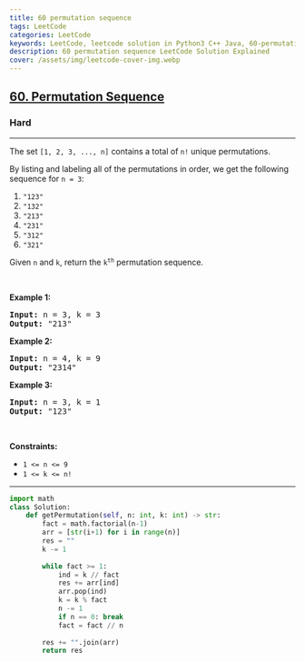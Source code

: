 ```yaml
---
title: 60 permutation sequence
tags: LeetCode
categories: LeetCode
keywords: LeetCode, leetcode solution in Python3 C++ Java, 60-permutation-sequence solution
description: 60 permutation sequence LeetCode Solution Explained
cover: /assets/img/leetcode-cover-img.webp
---
```



<h2><a href="https://leetcode.com/problems/permutation-sequence/">60. Permutation Sequence</a></h2><h3>Hard</h3><hr><div><p>The set <code>[1, 2, 3, ...,&nbsp;n]</code> contains a total of <code>n!</code> unique permutations.</p>

<p>By listing and labeling all of the permutations in order, we get the following sequence for <code>n = 3</code>:</p>

<ol>
	<li><code>"123"</code></li>
	<li><code>"132"</code></li>
	<li><code>"213"</code></li>
	<li><code>"231"</code></li>
	<li><code>"312"</code></li>
	<li><code>"321"</code></li>
</ol>

<p>Given <code>n</code> and <code>k</code>, return the <code>k<sup>th</sup></code> permutation sequence.</p>

<p>&nbsp;</p>
<p><strong>Example 1:</strong></p>
<pre><strong>Input:</strong> n = 3, k = 3
<strong>Output:</strong> "213"
</pre><p><strong>Example 2:</strong></p>
<pre><strong>Input:</strong> n = 4, k = 9
<strong>Output:</strong> "2314"
</pre><p><strong>Example 3:</strong></p>
<pre><strong>Input:</strong> n = 3, k = 1
<strong>Output:</strong> "123"
</pre>
<p>&nbsp;</p>
<p><strong>Constraints:</strong></p>

<ul>
	<li><code>1 &lt;= n &lt;= 9</code></li>
	<li><code>1 &lt;= k &lt;= n!</code></li>
</ul>
</div>

---




```python
import math
class Solution:
    def getPermutation(self, n: int, k: int) -> str:
        fact = math.factorial(n-1)
        arr = [str(i+1) for i in range(n)]
        res = ""
        k -= 1
        
        while fact >= 1:
            ind = k // fact
            res += arr[ind]
            arr.pop(ind)
            k = k % fact
            n -= 1
            if n == 0: break
            fact = fact // n
        
        res += "".join(arr)
        return res
```
